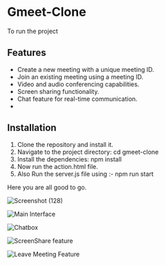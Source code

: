 # Gmeet-Clone
To run the project 
## Features

- Create a new meeting with a unique meeting ID.
- Join an existing meeting using a meeting ID.
- Video and audio conferencing capabilities.
- Screen sharing functionality.
- Chat feature for real-time communication.
- 
## Installation

1. Clone the repository and install it.
2. Navigate to the project directory:
   cd gmeet-clone
3. Install the dependencies:
   npm install
4. Now run the action.html file.
5. Also Run the server.js file using :-
   npm run start

Here you are all good to go.


![Screenshot (128)](https://github.com/Harshit7645/Gmeet-Clone/assets/95282153/2e183c57-d993-43fa-b70d-494bafacf7dd)


![Main Interface](https://github.com/Harshit7645/Gmeet-Clone/assets/95282153/9048004e-cd13-4b4d-85f9-c7a2f7f87468)


![Chatbox](https://github.com/Harshit7645/Gmeet-Clone/assets/95282153/179fba07-5bd3-47c2-9af6-50742605594c)


![ScreenShare feature](https://github.com/Harshit7645/Gmeet-Clone/assets/95282153/9c63fcd1-bd7d-481a-9a9b-a912a04b7dc5)


![Leave Meeting Feature](https://github.com/Harshit7645/Gmeet-Clone/assets/95282153/8d92e3b2-f75f-49cb-bf22-e0e8fff952f8)
